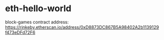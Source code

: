 # eth-hello-world
block-games 
contract address: https://rinkeby.etherscan.io/address/0xD8873DC867B5A98402A2b1139129f473eDFd72F6
